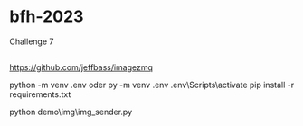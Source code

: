 # bfh-2023
Challenge 7



## 
https://github.com/jeffbass/imagezmq

python -m venv .env oder  py -m venv .env 
.env\Scripts\activate
pip install -r requirements.txt  

python demo\img\img_sender.py
